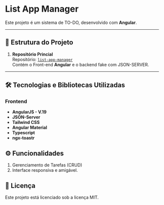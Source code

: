 # **List App Manager**

Este projeto é um sistema de TO-DO, desenvolvido com **Angular**.
 
---

## 📂 **Estrutura do Projeto**

1. **Repositório Princial**  
   Repositório: [`list-app-manager`](https://github.com/D0uglasSantos/list-app-manager)  
   Contém o Front-end **Angular** e o backend fake com JSON-SERVER.  
---

## 🛠 **Tecnologias e Bibliotecas Utilizadas**

### **Frontend**
- **AngularJS - V.19**
- **JSON-Server**
- **Tailwind CSS**
- **Angular Material**
- **Typescript**
- **ngx-toastr**


## ⚙ **Funcionalidades**

1. Gerenciamento de Tarefas (CRUD)
3. Interface responsiva e amigável.

## 📜 **Licença**

Este projeto está licenciado sob a licença MIT.
